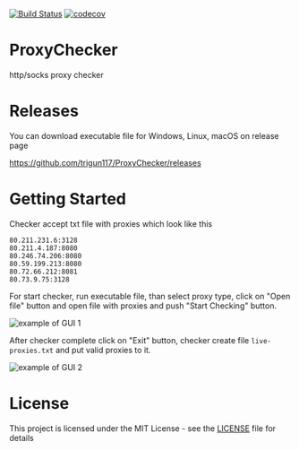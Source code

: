 [![Build Status](https://travis-ci.org/trigun117/ProxyChecker.svg?branch=master)](https://travis-ci.org/trigun117/ProxyChecker) [![codecov](https://codecov.io/gh/trigun117/ProxyChecker/branch/master/graph/badge.svg)](https://codecov.io/gh/trigun117/ProxyChecker)
# ProxyChecker
http/socks proxy checker

# Releases
You can download executable file for Windows, Linux, macOS on release page

https://github.com/trigun117/ProxyChecker/releases

# Getting Started

Checker accept txt file with proxies which look like this

```
80.211.231.6:3128
80.211.4.187:8080
80.246.74.206:8080
80.59.199.213:8080
80.72.66.212:8081
80.73.9.75:3128
```
For start checker, run executable file, than select proxy type, click on "Open file" button and open file with proxies and push "Start Checking" button.

![example of GUI 1](https://github.com/trigun117/ProxyChecker/blob/master/image1.JPG)

After checker complete click on "Exit" button, checker create file `live-proxies.txt` and put valid proxies to it.

![example of GUI 2](https://github.com/trigun117/ProxyChecker/blob/master/image2.JPG)

# License

This project is licensed under the MIT License - see the [LICENSE](LICENSE) file for details
